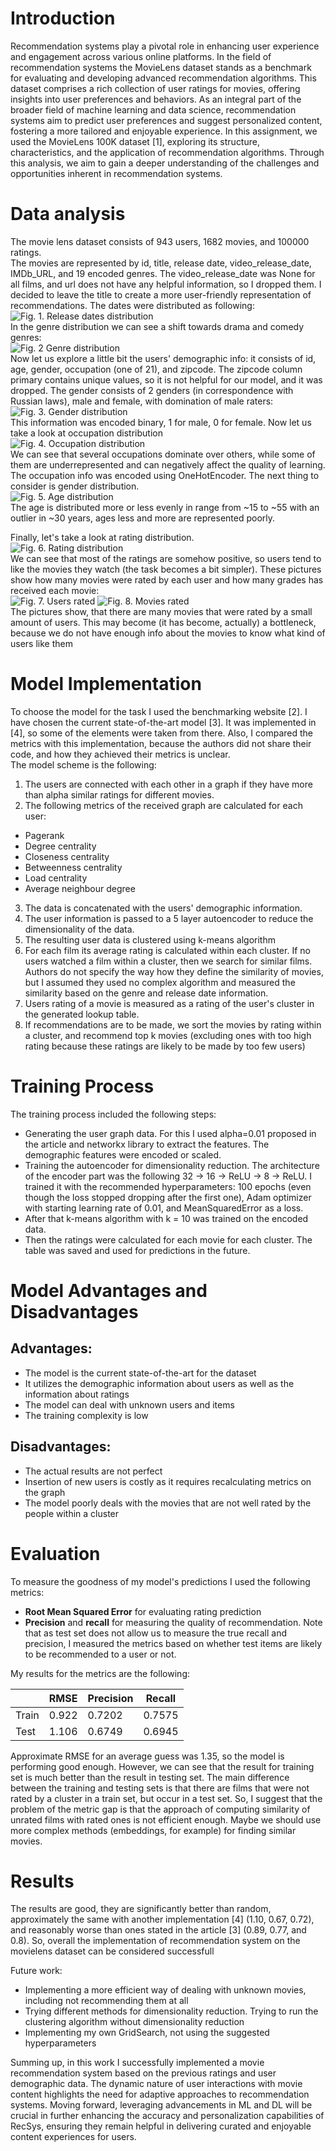 # Introduction
Recommendation systems play a pivotal role in enhancing user experience 
and engagement across various online platforms. In the field of recommendation
systems the MovieLens dataset stands as a benchmark for evaluating and
developing advanced recommendation algorithms. This dataset comprises 
a rich collection of user ratings for movies, offering insights into 
user preferences and behaviors. As an integral part of the broader
field of machine learning and data science, recommendation systems 
aim to predict user preferences and suggest personalized content, 
fostering a more tailored and enjoyable experience. In this assignment,
we used the MovieLens 100K dataset [1], exploring its structure, 
characteristics, and the application of recommendation algorithms.
Through this analysis, we aim to gain a deeper understanding of the 
challenges and opportunities inherent in recommendation systems.
# Data analysis
The movie lens dataset consists of 943 users, 1682 movies, and
100000 ratings. <br>
The movies are represented by id, title,
release date, video_release_date, IMDb_URL, and 19 encoded genres.
The video_release_date was None for all films, and url does not have
any helpful information, so I dropped them. I decided to leave the title to
create a more user-friendly representation of recommendations. The dates were
distributed as following: <br>![Fig. 1. Release dates distribution](figures/release_date.png)
<br>In the genre distribution we can see a shift towards drama and comedy genres:
<br>![Fig. 2 Genre distribution](figures/genredistribution.png)<br>
Now let us explore a little bit the users' demographic info: it consists of 
id, age, gender, occupation (one of 21), and zipcode. The zipcode column primary 
contains unique values, so it is not helpful for our model, and it was dropped.
The gender consists of 2 genders (in correspondence with Russian laws),
male and female, with domination of male raters: <br>
![Fig. 3. Gender distribution](figures/gender.png)<br>This information was encoded 
binary, 1 for male, 0 for female. Now let us take a look at occupation distribution
<br>![Fig. 4. Occupation distribution](figures/occupation%20distribution.png)<br>
We can see that several occupations dominate over others, while some of them 
are underrepresented and can negatively affect the quality of learning. The occupation
info was encoded using OneHotEncoder. The next
thing to consider is gender distribution. 
<br>![Fig. 5. Age distribution](figures/age%20distribution.png)<br>
The age is distributed more or less evenly in range from ~15 to ~55 with an outlier
in ~30 years, ages less and more are represented poorly.

Finally, let's take a look at rating distribution.
<br>![Fig. 6. Rating distribution](figures/rating%20distribution.png)<br>
We can see that most of the ratings are somehow positive, so users tend to
like the movies they watch (the task becomes a bit simpler). These pictures show
how many movies were rated by each user and how many grades has received each movie:
<br>![Fig. 7. Users rated](figures/user_ratings.png)
![Fig. 8. Movies rated](figures/movie_raters.png)
<br>
The pictures show, that there are many movies that were rated by a small amount of users.
This may become (it has become, actually) a bottleneck, because we do not have enough
info about the movies to know what kind of users like them

# Model Implementation
To choose the model for the task I used the benchmarking website [2]. I
have chosen the current state-of-the-art model [3]. It was implemented in [4], 
so some of the elements were taken from there. Also, I compared the metrics with
this implementation, because the authors did not share their code, and how they achieved their
metrics is unclear. <br>
The model scheme is the following:
1. The users are connected with each other in a graph if they have more than
alpha similar ratings for different movies.
2. The following metrics of the received graph are calculated for each user:
- Pagerank
- Degree centrality
- Closeness centrality
- Betweenness centrality
- Load centrality
- Average neighbour degree
3. The data is concatenated with the users' demographic information.
4. The user information is passed to a 5 layer autoencoder to reduce the
dimensionality of the data.
5. The resulting user data is clustered using k-means algorithm
6. For each film its average rating is calculated within each cluster.
If no users watched a film within a cluster, then we search for similar
films. Authors do not specify the way how they define the similarity of
movies, but I assumed they used no complex algorithm and measured the 
similarity based on the genre and release date information.
7. Users rating of a movie is measured as a rating of the user's cluster
in the generated lookup table. 
8. If recommendations are to be made, we sort the movies by rating within
a cluster, and recommend top k movies (excluding ones with too high rating
because these ratings are likely to be made by too few users)

# Training Process
The training process included the following steps:
- Generating the user graph data. For this I used alpha=0.01 proposed in the
article and networkx library to extract the features. The demographic features
were encoded or scaled. 
- Training the autoencoder for dimensionality reduction. The architecture
of the encoder part was the following 32 -> 16 -> ReLU -> 8 -> ReLU. I
trained it with the recommended hyperparameters: 100 epochs (even though the
loss stopped dropping after the first one), Adam optimizer with starting
learning rate of 0.01, and MeanSquaredError as a loss. 
- After that k-means algorithm with k = 10 was trained on the encoded data.
- Then the ratings were calculated for each movie for each cluster. The table
was saved and used for predictions in the future.
# Model Advantages and Disadvantages
## Advantages:
- The model is the current state-of-the-art for the dataset
- It utilizes the demographic information about users as well as the information about ratings
- The model can deal with unknown users and items
- The training complexity is low
## Disadvantages:
- The actual results are not perfect
- Insertion of new users is costly as it requires recalculating metrics on the graph
- The model poorly deals with the movies that are not well rated by the people within a cluster
# Evaluation
To measure the goodness of my model's predictions I used the following metrics:
- **Root Mean Squared Error** for evaluating rating prediction
- **Precision** and **recall** for measuring the quality of recommendation. Note
that as test set does not allow us to measure the true recall and precision, 
I measured the metrics based on whether test items are likely to be recommended to
a user or not. 

My results for the metrics are the following:<br>

|           | RMSE  | Precision | Recall |
|-----------|-------|-----------|--------|
| Train     | 0.922 | 0.7202    | 0.7575 |
| Test      | 1.106 | 0.6749    | 0.6945 |

Approximate RMSE for an average guess was 1.35, so the model is performing good enough.
However, we can see that the result for training set is much better than the result
in testing set. The main difference between the training and testing sets is that
there are films that were not rated by a cluster in a train set, but occur in a test set.
So, I suggest that the problem of the metric gap is that the approach of computing
similarity of unrated films with rated ones is not efficient enough. Maybe we should
use more complex methods (embeddings, for example) for finding similar movies.
# Results
The results are good, they are significantly better than random, approximately
the same with another implementation [4] (1.10, 0.67, 0.72), and reasonably worse than ones
stated in the article [3] (0.89, 0.77, and 0.8). So, overall the implementation of recommendation system
on the movielens dataset can be considered successfull

Future work:
- Implementing a more efficient way of dealing with unknown movies, including not recommending them at all
- Trying different methods for dimensionality reduction. Trying to run the clustering
algorithm without dimensionality reduction
- Implementing my own GridSearch, not using the suggested hyperparameters

Summing up, in this work I successfully implemented a movie recommendation system
based on the previous ratings and user demographic data. 
The dynamic nature of user interactions with movie content highlights the need for 
adaptive approaches to recommendation systems. Moving forward, leveraging
advancements in ML and DL will be crucial in further enhancing the accuracy and
personalization capabilities of RecSys, ensuring they remain helpful
in delivering curated and enjoyable content experiences for users.
